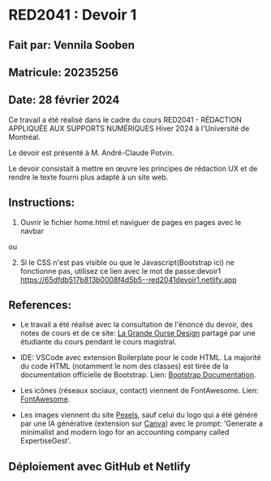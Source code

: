 # RED2041 : Devoir 1

## Fait par: Vennila Sooben
## Matricule: 20235256
## Date: 28 février 2024

Ce travail a été réalisé dans le cadre du cours RED2041 - RÉDACTION APPLIQUÉE AUX SUPPORTS NUMÉRIQUES Hiver 2024 à l'Université de Montréal.

Le devoir est présenté à M. André-Claude Potvin.

Le devoir consistait à mettre en œuvre les principes de rédaction UX et de rendre le texte fourni plus adapté à un site web.

## Instructions:
1. Ouvrir le fichier home.html et naviguer de pages en pages avec le navbar

ou 

2. Si le CSS n'est pas visible ou que le Javascript(Bootstrap ici) ne fonctionne pas, utilisez ce lien avec le 
mot de passe:devoir1
https://65dfdb517b813b0008f4d5b5--red2041devoir1.netlify.app

## References:

- Le travail a été réalisé avec la consultation de l'énoncé du devoir, des notes de cours et de ce site: [La Grande Ourse Design](https://lagrandeourse.design/blog/ux-writing/quest-ce-quune-microcopie-et-comment-la-reussir/) partagé par une étudiante du cours pendant le cours magistral.

- IDE: VSCode avec extension Boilerplate pour le code HTML. La majorité du code HTML (notamment le nom des classes) est tirée de la documentation officielle de Bootstrap. Lien: [Bootstrap Documentation](https://getbootstrap.com/docs/4.0/getting-started/introduction/).

- Les icônes (réseaux sociaux, contact) viennent de FontAwesome. Lien: [FontAwesome](https://fontawesome.com).

- Les images viennent du site [Pexels](https://www.pexels.com), sauf celui du logo qui a été généré par une IA générative (extension sur [Canva](https://www.canva.com)) avec le prompt: 'Generate a minimalist and modern logo for an accounting company called ExpertiseGest'.

## Déploiement avec GitHub et Netlify
